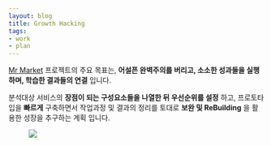 ```yaml
---
layout: blog
title: Growth Hacking
tags: 
- work
- plan
---
```


[Mr Market](http://mrmarket.kr/) 프로젝트의 주요 목표는, <span style="color:var(--strong);"> **어설픈 완벽주의를 버리고, 소소한 성과들을 실행하며, 학습한 결과들의 연결** </span> 입니다.

분석대상 서비스의 **장점이 되는 구성요소들을 나열한 뒤 우선순위를 설정** 하고,  프로토타입을 **빠르게** 구축하면서 작업과정 및 결과의 정리를 토대로 **보완 및 ReBuilding** 을 활용한 성장을 추구하는 계획 입니다.

<figure class="align-center">
  <img src="{{site.baseurl}}/assets/post/growth.png">
  <figcaption></figcaption>
</figure>